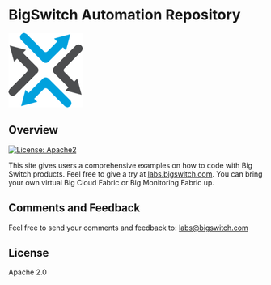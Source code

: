 <!--
  Title: Big Switch Automation Examples
  Description: Automation repository for Big Switch Products
  Author: <temp>
  -->
# BigSwitch Automation Repository

![](docs/assets/images/bigswitch.png)

## Overview
[![License: Apache2](https://img.shields.io/hexpm/l/plug.svg?style=flat-square)](https://github.com/bigswitch/sample-scripts)

This site gives users a comprehensive examples on how to code with Big Switch products. Feel free to give a try at [labs.bigswitch.com](https://labs.bigswitch.com). You can bring your own virtual Big Cloud Fabric or Big Monitoring Fabric up. 

## Comments and Feedback

Feel free to send your comments and feedback to: [labs@bigswitch.com](mailto:labs@bigswitch.com)

## License

Apache 2.0
